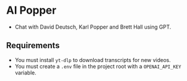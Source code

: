 # AI Popper

- Chat with David Deutsch, Karl Popper and Brett Hall using GPT.

## Requirements

- You must install `yt-dlp` to download transcripts for new videos.
- You must create a `.env` file in the project root with a `OPENAI_API_KEY` variable.
